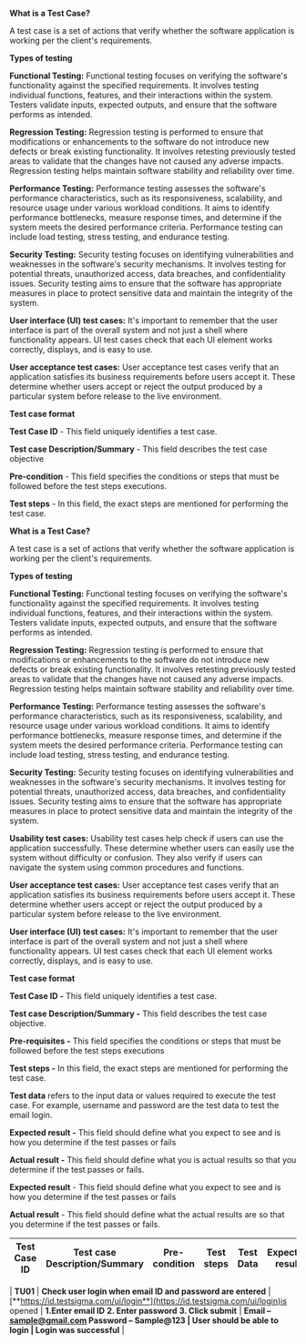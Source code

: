 **What is a Test Case?**

A test case is a set of actions that verify whether the software application is working per the client's requirements.

**Types of testing**

**Functional Testing:** Functional testing focuses on verifying the software's functionality against the specified requirements. It involves testing individual functions, features, and their interactions within the system. Testers validate inputs, expected outputs, and ensure that the software performs as intended.

**Regression Testing:** Regression testing is performed to ensure that modifications or enhancements to the software do not introduce new defects or break existing functionality. It involves retesting previously tested areas to validate that the changes have not caused any adverse impacts. Regression testing helps maintain software stability and reliability over time.

**Performance Testing:** Performance testing assesses the software's performance characteristics, such as its responsiveness, scalability, and resource usage under various workload conditions. It aims to identify performance bottlenecks, measure response times, and determine if the system meets the desired performance criteria. Performance testing can include load testing, stress testing, and endurance testing.

**Security Testing:** Security testing focuses on identifying vulnerabilities and weaknesses in the software's security mechanisms. It involves testing for potential threats, unauthorized access, data breaches, and confidentiality issues. Security testing aims to ensure that the software has appropriate measures in place to protect sensitive data and maintain the integrity of the system.

**User interface (UI) test cases:** It's important to remember that the user interface is part of the overall system and not just a shell where functionality appears. UI test cases check that each UI element works correctly, displays, and is easy to use.

**User acceptance test cases:** User acceptance test cases verify that an application satisfies its business requirements before users accept it. These determine whether users accept or reject the output produced by a particular system before release to the live environment.

**Test case format**

**Test Case ID** - This field uniquely identifies a test case.

**Test case Description/Summary** - This field describes the test case objective

**Pre-condition** - This field specifies the conditions or steps that must be followed before the test steps executions.

**Test steps** - In this field, the exact steps are mentioned for performing the test case.

**What is a Test Case?**

A test case is a set of actions that verify whether the software application is working per the client's requirements.

**Types of testing**

**Functional Testing:** Functional testing focuses on verifying the software's functionality against the specified requirements. It involves testing individual functions, features, and their interactions within the system. Testers validate inputs, expected outputs, and ensure that the software performs as intended.

**Regression Testing:** Regression testing is performed to ensure that modifications or enhancements to the software do not introduce new defects or break existing functionality. It involves retesting previously tested areas to validate that the changes have not caused any adverse impacts. Regression testing helps maintain software stability and reliability over time.

**Performance Testing:** Performance testing assesses the software's performance characteristics, such as its responsiveness, scalability, and resource usage under various workload conditions. It aims to identify performance bottlenecks, measure response times, and determine if the system meets the desired performance criteria. Performance testing can include load testing, stress testing, and endurance testing.

**Security Testing:** Security testing focuses on identifying vulnerabilities and weaknesses in the software's security mechanisms. It involves testing for potential threats, unauthorized access, data breaches, and confidentiality issues. Security testing aims to ensure that the software has appropriate measures in place to protect sensitive data and maintain the integrity of the system.

**Usability test cases:** Usability test cases help check if users can use the application successfully. These determine whether users can easily use the system without difficulty or confusion. They also verify if users can navigate the system using common procedures and functions.

**User acceptance test cases:** User acceptance test cases verify that an application satisfies its business requirements before users accept it. These determine whether users accept or reject the output produced by a particular system before release to the live environment.

**User interface (UI) test cases:** It's important to remember that the user interface is part of the overall system and not just a shell where functionality appears. UI test cases check that each UI element works correctly, displays, and is easy to use.

**Test case format**

**Test Case ID -** This field uniquely identifies a test case.

**Test case Description/Summary -** This field describes the test case objective.

**Pre-requisites -** This field specifies the conditions or steps that must be followed before the test steps executions

**Test steps -** In this field, the exact steps are mentioned for performing the test case.

**Test data** refers to the input data or values required to execute the test case. For example, username and password are the test data to test the email login.

**Expected result -** This field should define what you expect to see and is how you determine if the test passes or fails

**Actual result -** This field should define what you is actual results so that you determine if the test passes or fails.

**Expected result** - This field should define what you expect to see and is how you determine if the test passes or fails

**Actual result** - This field should define what the actual results are so that you determine if the test passes or fails.

| **Test Case ID** | **Test case Description/Summary** | **Pre-condition** | **Test steps** | **Test Data** | **Expected result** | **Actual result** |
| ---------------- | --------------------------------- | ----------------- | -------------- | ------------- | ------------------- | ----------------- |

|
**TU01** | **Check user login when email ID and password are entered** | [**https://id.testsigma.com/ui/login**](https://id.testsigma.com/ui/login)is opened | **1.Enter email ID**
**2. Enter password**
**3. Click submit** | **Email –
sample@gmail.com
Password –
Sample@123 **|** User should be able to login **|** Login was successful** |
